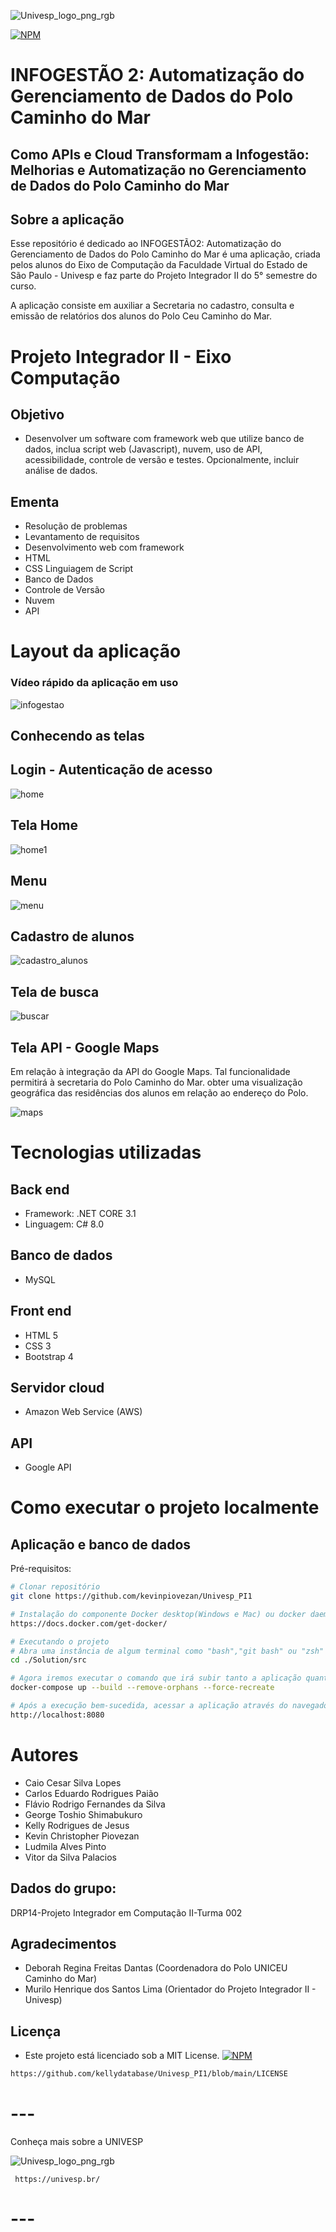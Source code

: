
![Univesp_logo_png_rgb](https://github.com/user-attachments/assets/e473e15f-0937-4da0-b2e8-06d2bbf013e9)


[![NPM](https://img.shields.io/npm/l/react)](https://github.com/kellydatabase/Univesp_PI1/blob/main/LICENSE)

# INFOGESTÃO 2: Automatização do Gerenciamento de Dados do Polo Caminho do Mar

## Como APIs e Cloud Transformam a Infogestão: Melhorias e Automatização no Gerenciamento de Dados do Polo Caminho do Mar

## Sobre a aplicação
Esse repositório é dedicado ao INFOGESTÃO2: Automatização do Gerenciamento de Dados do Polo Caminho do Mar é uma aplicação, criada pelos alunos do Eixo de Computação da Faculdade Virtual do Estado de São Paulo - Univesp e faz parte do Projeto Integrador II do 5° semestre do curso.

A aplicação consiste em auxiliar a Secretaria no cadastro, consulta e emissão de relatórios dos alunos do Polo Ceu Caminho do Mar.

# Projeto Integrador II -  Eixo Computação
## Objetivo
- Desenvolver um software com framework web que utilize banco de dados, inclua script web (Javascript), nuvem, uso de API, acessibilidade, controle de versão e testes. Opcionalmente, incluir análise de dados.

## Ementa
- Resolução de problemas
- Levantamento de requisitos
- Desenvolvimento web com framework
- HTML
- CSS
  Linguiagem de Script
- Banco de Dados
- Controle de Versão
- Nuvem
- API


# Layout da aplicação

### Vídeo rápido da aplicação em uso
![infogestao](https://github.com/user-attachments/assets/bc347498-ed20-4f40-9e2e-f66bbdf1e8d7)


## Conhecendo as telas

## Login - Autenticação de acesso
![home](https://github.com/user-attachments/assets/5095a89e-2098-4a39-a851-4285ff447f51)

## Tela Home
![home1](https://github.com/user-attachments/assets/f2d59467-5690-45dc-b15c-c907c90725be)

## Menu
![menu](https://github.com/user-attachments/assets/34473b73-b2e2-4dd0-a47c-d5125e3b9b5b)

## Cadastro de alunos
![cadastro_alunos](https://github.com/user-attachments/assets/c404797b-2094-4fd6-9317-0e30c1480b50)

## Tela de busca
![buscar](https://github.com/user-attachments/assets/b7425c6d-8569-4f04-8857-eed145e3ef2a)

## Tela API - Google Maps
Em relação à integração da API do Google Maps. Tal funcionalidade permitirá à secretaria do Polo Caminho do Mar. obter uma visualização geográfica das residências dos alunos em relação ao endereço do Polo. 


![maps](https://github.com/user-attachments/assets/09392888-57b2-4617-b057-1a2347c7228e)



# Tecnologias utilizadas
## Back end
- Framework: .NET CORE 3.1
- Linguagem: C# 8.0
## Banco de dados
- MySQL
  
## Front end
- HTML 5
- CSS 3
- Bootstrap 4

## Servidor cloud
- Amazon Web Service (AWS)
  
## API
- Google API

# Como executar o projeto localmente

## Aplicação e banco de dados 
Pré-requisitos:

```bash
# Clonar repositório
git clone https://github.com/kevinpiovezan/Univesp_PI1

# Instalação do componente Docker desktop(Windows e Mac) ou docker daemon e docker-compose(Linux):
https://docs.docker.com/get-docker/

# Executando o projeto
# Abra uma instância de algum terminal como "bash","git bash" ou "zsh" dentro da pasta onde foi clonada a aplicação, e navegue até a pasta "src" como no exemplo abaixo:
cd ./Solution/src

# Agora iremos executar o comando que irá subir tanto a aplicação quanto o banco de dados:
docker-compose up --build --remove-orphans --force-recreate

# Após a execução bem-sucedida, acessar a aplicação através do navegador de sua preferência utilizando o seguinte endereço:
http://localhost:8080
```

# Autores

- Caio Cesar Silva Lopes
- Carlos Eduardo Rodrigues Paião
- Flávio Rodrigo Fernandes da Silva
- George Toshio Shimabukuro
- Kelly Rodrigues de Jesus
- Kevin Christopher Piovezan
- Ludmila Alves Pinto
- Vitor da Silva Palacios

 ## Dados do grupo:
 DRP14-Projeto Integrador em Computação II-Turma 002

## Agradecimentos
- Deborah Regina Freitas Dantas (Coordenadora do Polo UNICEU Caminho do Mar)
- Murilo Henrique dos Santos Lima (Orientador do Projeto Integrador II - Univesp)

## Licença
- Este projeto está licenciado sob a MIT License. [![NPM](https://img.shields.io/npm/l/react)](https://github.com/kevinpiovezan/Univesp_PI1/blob/main/LICENSE) 
```bash
https://github.com/kellydatabase/Univesp_PI1/blob/main/LICENSE

```
# ---
Conheça mais sobre a UNIVESP

![Univesp_logo_png_rgb](https://github.com/user-attachments/assets/9999993f-8def-4415-90c4-a5d44ce51561)

     https://univesp.br/
# ---
